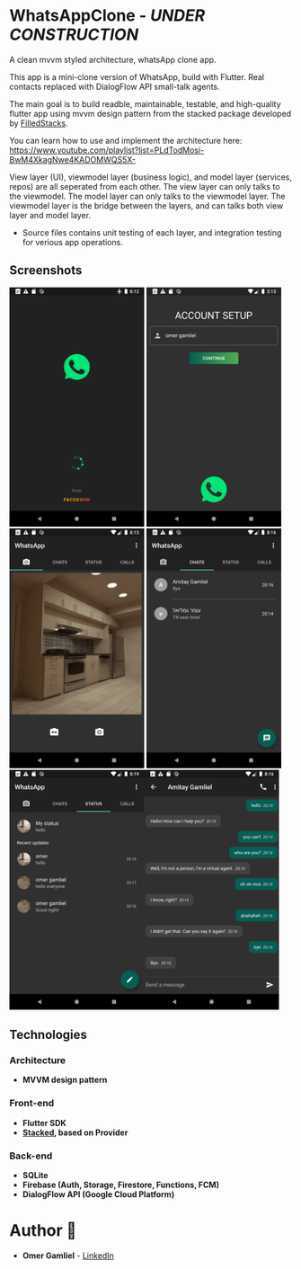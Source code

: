# WhatsAppClone - _UNDER CONSTRUCTION_

A clean mvvm styled architecture, whatsApp clone app.

This app is a mini-clone version of WhatsApp, build with Flutter. Real contacts replaced with DialogFlow API small-talk agents.

The main goal is to build readble, maintainable, testable, and high-quality flutter app using mvvm design pattern from the stacked package developed by [FilledStacks](https://www.filledstacks.com/).

You can learn how to use and implement the architecture here: https://www.youtube.com/playlist?list=PLdTodMosi-BwM4XkagNwe4KADOMWQS5X-

View layer (UI), viewmodel layer (business logic), and model layer (services, repos) are all seperated from each other. The view layer can only talks to the viewmodel. The model layer can only talks to the viewmodel layer. The viewmodel layer is the bridge between the layers, and can talks both view layer and model layer.

- Source files contains unit testing of each layer, and integration testing for verious app operations. 


## Screenshots

<img src="screenshots/screenshot_1.png" width="240px"> <img src="screenshots/screenshot_2.png" width="240px"/> <img src="screenshots/screenshot_3.png" width="240px"/> <img src="screenshots/screenshot_4.png" width="240px"/>
<img src="screenshots/screenshot_5.png" width="240px"/><img src="screenshots/screenshot_6.png" width="240px"/>

## Technologies
 
### Architecture
- **MVVM design pattern**

### Front-end
- **Flutter SDK**
- **[Stacked](https://pub.dev/packages/stacked), based on Provider** 

### Back-end
- **SQLite**
- **Firebase (Auth, Storage, Firestore, Functions, FCM)**
- **DialogFlow API (Google Cloud Platform)**

# Author 🙋

-   **Omer Gamliel** - [LinkedIn](https://www.linkedin.com/in/omer-gamliel-6a813a188/)
